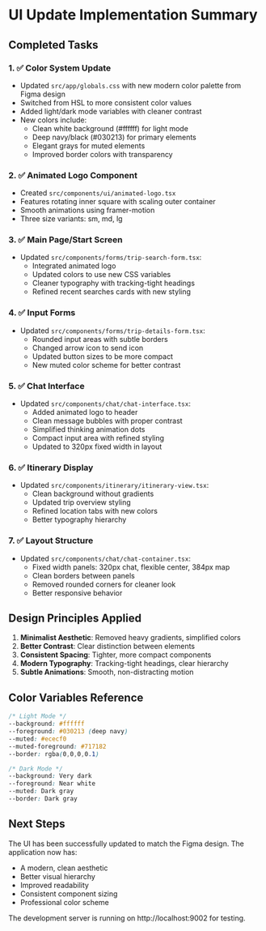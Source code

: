 # UI Update Implementation Summary

## Completed Tasks

### 1. ✅ Color System Update
- Updated `src/app/globals.css` with new modern color palette from Figma design
- Switched from HSL to more consistent color values
- Added light/dark mode variables with cleaner contrast
- New colors include:
  - Clean white background (#ffffff) for light mode
  - Deep navy/black (#030213) for primary elements
  - Elegant grays for muted elements
  - Improved border colors with transparency

### 2. ✅ Animated Logo Component
- Created `src/components/ui/animated-logo.tsx`
- Features rotating inner square with scaling outer container
- Smooth animations using framer-motion
- Three size variants: sm, md, lg

### 3. ✅ Main Page/Start Screen
- Updated `src/components/forms/trip-search-form.tsx`:
  - Integrated animated logo
  - Updated colors to use new CSS variables
  - Cleaner typography with tracking-tight headings
  - Refined recent searches cards with new styling

### 4. ✅ Input Forms
- Updated `src/components/forms/trip-details-form.tsx`:
  - Rounded input areas with subtle borders
  - Changed arrow icon to send icon
  - Updated button sizes to be more compact
  - New muted color scheme for better contrast

### 5. ✅ Chat Interface
- Updated `src/components/chat/chat-interface.tsx`:
  - Added animated logo to header
  - Clean message bubbles with proper contrast
  - Simplified thinking animation dots
  - Compact input area with refined styling
  - Updated to 320px fixed width in layout

### 6. ✅ Itinerary Display
- Updated `src/components/itinerary/itinerary-view.tsx`:
  - Clean background without gradients
  - Updated trip overview styling
  - Refined location tabs with new colors
  - Better typography hierarchy

### 7. ✅ Layout Structure
- Updated `src/components/chat/chat-container.tsx`:
  - Fixed width panels: 320px chat, flexible center, 384px map
  - Clean borders between panels
  - Removed rounded corners for cleaner look
  - Better responsive behavior

## Design Principles Applied

1. **Minimalist Aesthetic**: Removed heavy gradients, simplified colors
2. **Better Contrast**: Clear distinction between elements
3. **Consistent Spacing**: Tighter, more compact components
4. **Modern Typography**: Tracking-tight headings, clear hierarchy
5. **Subtle Animations**: Smooth, non-distracting motion

## Color Variables Reference

```css
/* Light Mode */
--background: #ffffff
--foreground: #030213 (deep navy)
--muted: #ececf0
--muted-foreground: #717182
--border: rgba(0,0,0,0.1)

/* Dark Mode */
--background: Very dark
--foreground: Near white
--muted: Dark gray
--border: Dark gray
```

## Next Steps

The UI has been successfully updated to match the Figma design. The application now has:
- A modern, clean aesthetic
- Better visual hierarchy
- Improved readability
- Consistent component sizing
- Professional color scheme

The development server is running on http://localhost:9002 for testing.